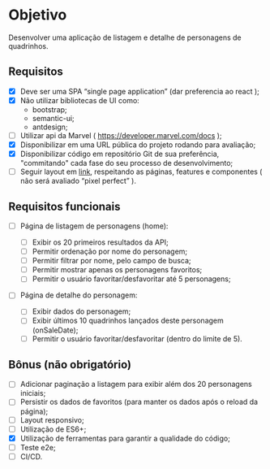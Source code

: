# Objetivo

Desenvolver uma aplicação de listagem e detalhe de personagens de quadrinhos.

## Requisitos

- [x] Deve ser uma SPA “single page application” (dar preferencia ao react );
- [x] Não utilizar bibliotecas de UI como:
  - bootstrap;
  - semantic-ui;
  - antdesign;
- [ ] Utilizar api da Marvel ( https://developer.marvel.com/docs );
- [x] Disponibilizar em uma URL pública do projeto rodando para avaliação;
- [x] Disponibilizar código em repositório Git de sua preferência, "commitando" cada fase do seu processo de desenvolvimento;
- [ ] Seguir layout em [link](./Telas/home.png), respeitando as páginas, features e componentes ( não será avaliado “pixel perfect” ).

## Requisitos funcionais

- [ ] Página de listagem de personagens (home):

  - [ ] Exibir os 20 primeiros resultados da API;
  - [ ] Permitir ordenação por nome do personagem;
  - [ ] Permitir filtrar por nome, pelo campo de busca;
  - [ ] Permitir mostrar apenas os personagens favoritos;
  - [ ] Permitir o usuário favoritar/desfavoritar até 5 personagens;

- [ ] Página de detalhe do personagem:
  - [ ] Exibir dados do personagem;
  - [ ] Exibir últimos 10 quadrinhos lançados deste personagem (onSaleDate);
  - [ ] Permitir o usuário favoritar/desfavoritar (dentro do limite de 5).

## Bônus (não obrigatório)

- [ ] Adicionar paginação a listagem para exibir além dos 20 personagens iniciais;
- [ ] Persistir os dados de favoritos (para manter os dados após o reload da página);
- [ ] Layout responsivo;
- [ ] Utilização de ES6+;
- [x] Utilização de ferramentas para garantir a qualidade do código;
- [ ] Teste e2e;
- [ ] CI/CD.
